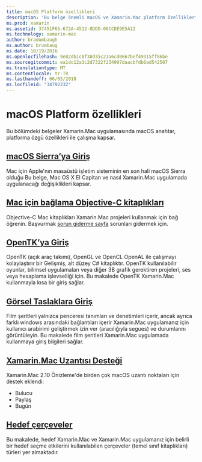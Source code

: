 ```yaml
---
title: macOS Platform özellikleri
description: 'Bu belge önemli macOS ve Xamarin.Mac platform özellikleri açıklamak kılavuzlara bağlantılar: OpenTK, film şeritleri, uzantıları ve daha fazlası.'
ms.prod: xamarin
ms.assetid: 37451F65-672A-4512-8DDD-06CCDE9E5A12
ms.technology: xamarin-mac
author: bradumbaugh
ms.author: brumbaug
ms.date: 10/19/2016
ms.openlocfilehash: 9e82db1c0f38d35c23a6cd0667bef49315ff86be
ms.sourcegitcommit: ea1dc12a3c2d7322f234997daacbfdb6ad542507
ms.translationtype: MT
ms.contentlocale: tr-TR
ms.lasthandoff: 06/05/2018
ms.locfileid: "34792232"
---
```

# <a name="macos-platform-features"></a>macOS Platform özellikleri

Bu bölümdeki belgeler Xamarin.Mac uygulamasında macOS anahtar, platforma özgü özellikleri ile çalışma kapsar.

## <a name="introduction-to-macos-sierramacplatformintroduction-to-macos-sierraindexmd"></a>[macOS Sierra’ya Giriş](~/mac/platform/introduction-to-macos-sierra/index.md)

Mac için Apple'nın masaüstü işletim sisteminin en son hali macOS Sierra olduğu Bu belge, Mac OS X El Capitan ve nasıl Xamarin.Mac uygulamada uygulanacağı değişiklikleri kapsar.

## <a name="binding-objective-c-libraries-for-macbindingmd"></a>[Mac için bağlama Objective-C kitaplıkları](binding.md)

Objective-C Mac kitaplıkları Xamarin.Mac projeleri kullanmak için bağ öğrenin.
Başvurmak [sorun giderme sayfa](~/cross-platform/macios/binding/troubleshooting.md) sorunları gidermek için.

## <a name="introduction-to-opentkmacplatformopentkmd"></a>[OpenTK’ya Giriş](~/mac/platform/opentk.md)

OpenTK (açık araç takımı), OpenGL ve OpenCL OpenAL ile çalışmayı kolaylaştırır bir Gelişmiş, alt düzey C# kitaplıktır. OpenTK kullanılabilir oyunlar, bilimsel uygulamaları veya diğer 3B grafik gerektiren projeleri, ses veya hesaplama işlevselliği için. Bu makalede OpenTK Xamarin.Mac kullanmayla kısa bir giriş sağlar.


## <a name="introduction-to-storyboardsmacplatformstoryboardsindexmd"></a>[Görsel Taslaklara Giriş](~/mac/platform/storyboards/index.md)

Film şeritleri yalnızca penceresi tanımları ve denetimleri içerir, ancak ayrıca farklı windows arasındaki bağlantıları içerir Xamarin.Mac uygulamanız için kullanıcı arabirimi geliştirmek izin ver (aracılığıyla segues) ve durumlarını görüntüleyin. Bu makalede film şeritleri Xamarin.Mac uygulamada kullanmaya giriş bilgileri sağlar.

## <a name="xamarinmac-extension-supportmacplatformextensionsmd"></a>[Xamarin.Mac Uzantısı Desteği](~/mac/platform/extensions.md)

Xamarin.Mac 2.10 Önizleme'de birden çok macOS uzantı noktaları için destek eklendi:

- Bulucu
- Paylaş
- Bugün

## <a name="target-frameworksmacplatformtarget-frameworkmd"></a>[Hedef çerçeveler](~/mac/platform/target-framework.md)

Bu makalede, hedef Xamarin.Mac ve Xamarin.Mac uygulamanız için belirli bir hedef seçme etkilerini kullanılabilen çerçeveler (temel sınıf kitaplıkları) türleri yer almaktadır.
